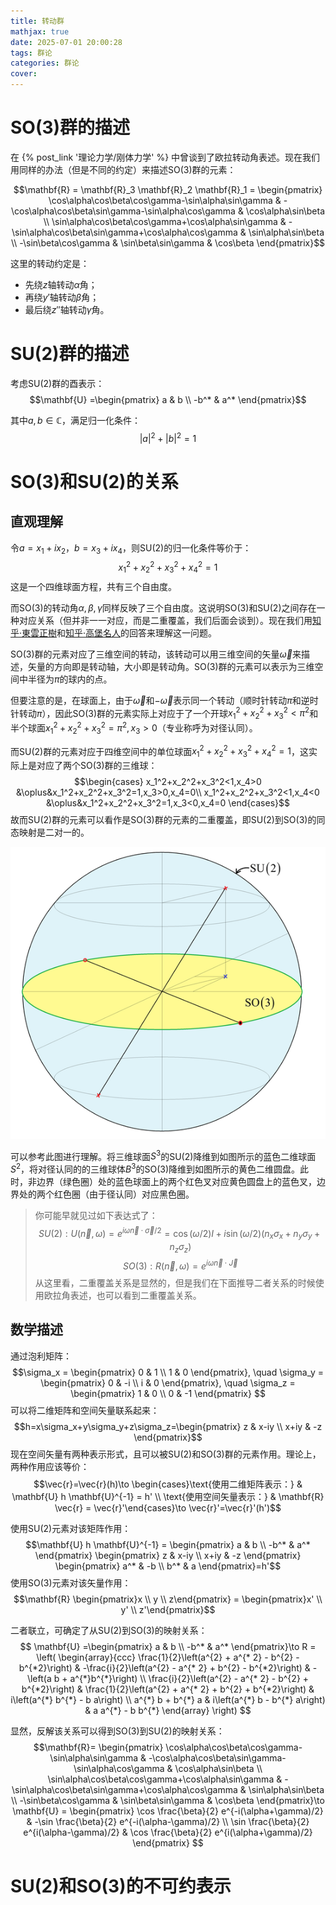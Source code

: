 ```yaml
---
title: 转动群
mathjax: true
date: 2025-07-01 20:00:28
tags: 群论
categories: 群论
cover:
---
```



# SO(3)群的描述

在 {% post_link '理论力学/刚体力学' %} 中曾谈到了欧拉转动角表述。现在我们用同样的办法（但是不同的约定）来描述SO(3)群的元素：

$$\mathbf{R} = \mathbf{R}_3 \mathbf{R}_2 \mathbf{R}_1 = \begin{pmatrix}
\cos\alpha\cos\beta\cos\gamma-\sin\alpha\sin\gamma & -\cos\alpha\cos\beta\sin\gamma-\sin\alpha\cos\gamma & \cos\alpha\sin\beta \\
\sin\alpha\cos\beta\cos\gamma+\cos\alpha\sin\gamma & -\sin\alpha\cos\beta\sin\gamma+\cos\alpha\cos\gamma & \sin\alpha\sin\beta \\
-\sin\beta\cos\gamma & \sin\beta\sin\gamma & \cos\beta
\end{pmatrix}$$

这里的转动约定是：
- 先绕$z$轴转动$\alpha$角；
- 再绕$y'$轴转动$\beta$角；
- 最后绕$z''$轴转动$\gamma$角。

# SU(2)群的描述

考虑SU(2)群的酉表示：
$$\mathbf{U} =\begin{pmatrix}
a & b \\
-b^* & a^*
\end{pmatrix}$$

其中$a,b\in\mathbb{C}$，满足归一化条件：
$$|a|^2 + |b|^2 = 1$$



# SO(3)和SU(2)的关系
## 直观理解
令$a=x_1+ix_2$，$b=x_3+ix_4$，则SU(2)的归一化条件等价于：
$$x_1^2 + x_2^2 + x_3^2 + x_4^2 = 1$$
这是一个四维球面方程，共有三个自由度。

而SO(3)的转动角$\alpha,\beta,\gamma$同样反映了三个自由度。这说明SO(3)和SU(2)之间存在一种对应关系（但并非一一对应，而是二重覆盖，我们后面会谈到）。现在我们用[知乎·東雲正樹](https://zhuanlan.zhihu.com/p/341625428)和[知乎·高堡名人](https://www.zhihu.com/question/436482001)的回答来理解这一问题。

SO(3)群的元素对应了三维空间的转动，该转动可以用三维空间的矢量$\vec{\omega}$来描述，矢量的方向即是转动轴，大小即是转动角。SO(3)群的元素可以表示为三维空间中半径为$\pi$的球内的点。

但要注意的是，在球面上，由于$\vec{\omega}$和$-\vec{\omega}$表示同一个转动（顺时针转动$\pi$和逆时针转动$\pi$），因此SO(3)群的元素实际上对应于了一个开球$x_1^2+x_2^2+x_3^2<\pi^2$和半个球面$x_1^2+x_2^2+x_3^2=\pi^2,x_3>0$（专业称呼为对径认同）。

而SU(2)群的元素对应于四维空间中的单位球面$x_1^2+x_2^2+x_3^2+x_4^2=1$，这实际上是对应了两个SO(3)群的三维球：
$$\begin{cases}
x_1^2+x_2^2+x_3^2<1,x_4>0 &\oplus&x_1^2+x_2^2+x_3^2=1,x_3>0,x_4=0\\
x_1^2+x_2^2+x_3^2<1,x_4<0 &\oplus&x_1^2+x_2^2+x_3^2=1,x_3<0,x_4=0
\end{cases}$$
故而SU(2)群的元素可以看作是SO(3)群的元素的二重覆盖，即SU(2)到SO(3)的同态映射是二对一的。

![alt](/img/群论/SU2.png)

可以参考此图进行理解。将三维球面$S^3$的SU(2)降维到如图所示的蓝色二维球面$S^2$，将对径认同的的三维球体$B^3$的SO(3)降维到如图所示的黄色二维圆盘。此时，非边界（绿色圈）处的蓝色球面上的两个红色叉对应黄色圆盘上的蓝色叉，边界处的两个红色圈（由于径认同）对应黑色圈。

> 你可能早就见过如下表达式了：
> $$SU(2):U(\vec{n},\omega)=e^{i\omega\vec{n}\cdot\vec{\sigma}/2}=\cos(\omega/2)I+i\sin(\omega/2)(n_x\sigma_x+n_y\sigma_y+n_z\sigma_z)$$
> $$SO(3):R(\vec{n},\omega)=e^{i\omega\vec{n}\cdot\vec{J}}$$
> 从这里看，二重覆盖关系是显然的，但是我们在下面推导二者关系的时候使用欧拉角表述，也可以看到二重覆盖关系。

## 数学描述
通过泡利矩阵：
$$\sigma_x = \begin{pmatrix}
0 & 1 \\
1 & 0
\end{pmatrix}, \quad
\sigma_y = \begin{pmatrix}
0 & -i \\
i & 0
\end{pmatrix}, \quad
\sigma_z = \begin{pmatrix}
1 & 0 \\
0 & -1
\end{pmatrix}
$$
可以将二维矩阵和空间矢量联系起来：
$$h=x\sigma_x+y\sigma_y+z\sigma_z=\begin{pmatrix}
z & x-iy \\
x+iy & -z
\end{pmatrix}$$
现在空间矢量有两种表示形式，且可以被SU(2)和SO(3)群的元素作用。理论上，两种作用应该等价：
$$\vec{r}=\vec{r}(h)\to \begin{cases}\text{使用二维矩阵表示：} & \mathbf{U} h \mathbf{U}^{-1} = h' \\ \text{使用空间矢量表示：} & \mathbf{R} \vec{r} = \vec{r}'\end{cases}\to \vec{r}'=\vec{r}'(h')$$

使用SU(2)元素对该矩阵作用：
$$\mathbf{U} h \mathbf{U}^{-1} = \begin{pmatrix}
a & b \\
-b^* & a^*
\end{pmatrix} \begin{pmatrix}
z & x-iy \\
x+iy & -z
\end{pmatrix} \begin{pmatrix}
a^* & -b \\
b^* & a
\end{pmatrix}=h'$$
使用SO(3)元素对该矢量作用：
$$\mathbf{R} \begin{pmatrix}x \\ y \\ z\end{pmatrix} = \begin{pmatrix}x' \\ y' \\ z'\end{pmatrix}$$

二者联立，可确定了从SU(2)到SO(3)的映射关系：
$$
\mathbf{U} =\begin{pmatrix}
a & b \\
-b^* & a^*
\end{pmatrix}\to R = \left(
\begin{array}{ccc}
\frac{1}{2}\left(a^{2} + a^{* 2} - b^{2} - b^{*2}\right) & 
-\frac{i}{2}\left(a^{2} - a^{* 2} + b^{2} - b^{*2}\right) & 
-\left(a b + a^{*}b^{*}\right) \\
\frac{i}{2}\left(a^{2} - a^{* 2} - b^{2} + b^{*2}\right) & 
\frac{1}{2}\left(a^{2} + a^{* 2} + b^{2} + b^{*2}\right) & 
i\left(a^{*} b^{*} - b a\right) \\
a^{*} b + b^{*} a & 
i\left(a^{*} b - b^{*} a\right) & 
a a^{*} - b b^{*}
\end{array}
\right)
$$


显然，反解该关系可以得到SO(3)到SU(2)的映射关系：
$$\mathbf{R}= \begin{pmatrix}
\cos\alpha\cos\beta\cos\gamma-\sin\alpha\sin\gamma & -\cos\alpha\cos\beta\sin\gamma-\sin\alpha\cos\gamma & \cos\alpha\sin\beta \\
\sin\alpha\cos\beta\cos\gamma+\cos\alpha\sin\gamma & -\sin\alpha\cos\beta\sin\gamma+\cos\alpha\cos\gamma & \sin\alpha\sin\beta \\
-\sin\beta\cos\gamma & \sin\beta\sin\gamma & \cos\beta
\end{pmatrix}\to \mathbf{U} =
\begin{pmatrix}
\cos \frac{\beta}{2} e^{-i(\alpha+\gamma)/2} & -\sin \frac{\beta}{2} e^{-i(\alpha-\gamma)/2} \\
\sin \frac{\beta}{2} e^{i(\alpha-\gamma)/2}  & \cos \frac{\beta}{2} e^{i(\alpha+\gamma)/2}
\end{pmatrix}
$$

# SU(2)和SO(3)的不可约表示

